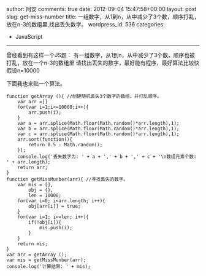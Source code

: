 author: 阿安
comments: true
date: 2012-09-04 15:47:58+00:00
layout: post
slug: get-miss-number
title: 一组数字，从1到n，从中减少了3个数，顺序打乱，放在n-3的数组里,找出丢失数字。
wordpress_id: 536
categories:
- JavaScript
---

曾经看到有这样一个JS题：
有一组数字，从1到n，从中减少了3个数，顺序也被打乱，放在一个n-3的数组里
请找出丢失的数字，最好能有程序，最好算法比较快
假设n=10000

下面我也来贴一个算法。

    

    function getArray (){ //创建随机丢失3个数字的数组，并打乱顺序。
    	var arr =[]
    	for(var i=1;i<=10000;i++){
    		arr.push(i);
    	}
    	var a = arr.splice(Math.floor(Math.random()*arr.length),1);
    	var b = arr.splice(Math.floor(Math.random()*arr.length),1);
    	var c = arr.splice(Math.floor(Math.random()*arr.length),1);
    	arr.sort(function(){
    		return 0.5 - Math.random();
    	});
    	console.log('丢失数字为: ' + a + ',' + b + ',' + c + '\n数组元素个数: ' + arr.length);
    	return arr;
    }
    function getMissMunber(arr){ //寻找丢失的数字。
    	var mis = [],
    		obj = {},
    		len = 10000;
    	for(var i=0; i<arr.length; i++){
    		obj[arr[i]] = true;
    	}
    	for(var i=1; i<=len; i++){
    		if(!obj[i]){
    			mis.push(i);
    		}
    	}
    	return mis;
    }
    var arr = getArray ();
    var mis = getMissMunber(arr);
    console.log('计算结果: ' + mis);



